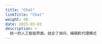 ```yaml
---
title: "Chat"
linkTitle: "Chat"
weight: 40
date: 2025-03-03
description: >
  统一的人工智能界面，结合了询问、编辑和代理模式
---
```


